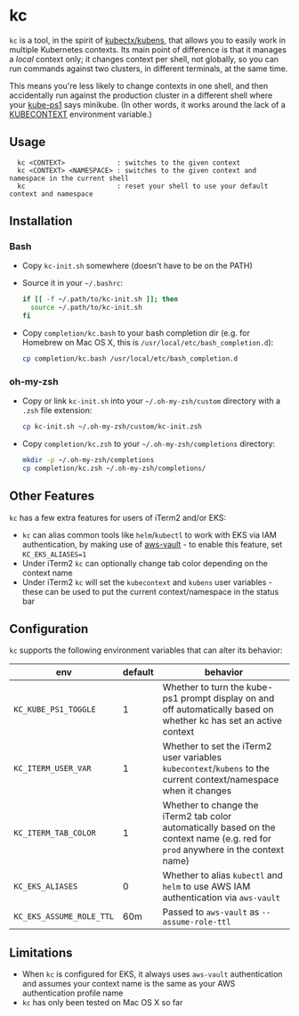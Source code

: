# kc

`kc` is a tool, in the spirit of [kubectx/kubens](https://github.com/ahmetb/kubectx),
that allows you to easily work in multiple Kubernetes contexts. Its main point
of difference is that it manages a _local_ context only; it changes context per
shell, not globally, so you can run commands against two clusters, in different
terminals, at the same time.

This means you're less likely to change contexts in one shell, and then
accidentally run against the production cluster in a different shell where your
[kube-ps1](https://github.com/jonmosco/kube-ps1) says minikube. (In other words,
it works around the lack of a [KUBECONTEXT](https://github.com/kubernetes/kubernetes/issues/27308)
environment variable.)

## Usage

```
  kc <CONTEXT>             : switches to the given context
  kc <CONTEXT> <NAMESPACE> : switches to the given context and namespace in the current shell
  kc                       : reset your shell to use your default context and namespace
```

## Installation

### Bash

- Copy `kc-init.sh` somewhere (doesn't have to be on the PATH)
- Source it in your `~/.bashrc`:

  ```bash
  if [[ -f ~/.path/to/kc-init.sh ]]; then
    source ~/.path/to/kc-init.sh
  fi
  ```
- Copy `completion/kc.bash` to your bash completion dir
  (e.g. for Homebrew on Mac OS X, this is `/usr/local/etc/bash_completion.d`):

  ```bash
  cp completion/kc.bash /usr/local/etc/bash_completion.d
  ```

### oh-my-zsh

- Copy or link `kc-init.sh` into your `~/.oh-my-zsh/custom` directory with a
  `.zsh` file extension:

  ```sh
  cp kc-init.sh ~/.oh-my-zsh/custom/kc-init.zsh
  ```
- Copy `completion/kc.zsh` to your `~/.oh-my-zsh/completions` directory:

  ```sh
  mkdir -p ~/.oh-my-zsh/completions
  cp completion/kc.zsh ~/.oh-my-zsh/completions/
  ```

## Other Features

`kc` has a few extra features for users of iTerm2 and/or EKS:

- `kc` can alias common tools like `helm`/`kubectl` to work with EKS via IAM
  authentication, by making use of [aws-vault](https://github.com/99designs/aws-vault) -
  to enable this feature, set `KC_EKS_ALIASES=1`
- Under iTerm2 `kc` can optionally change tab color depending on the context name
- Under iTerm2 `kc` will set the `kubecontext` and `kubens` user variables - these
  can be used to put the current context/namespace in the status bar

## Configuration

`kc` supports the following environment variables that can alter its behavior:

env | default | behavior
--- | --- | ---
`KC_KUBE_PS1_TOGGLE` | 1 | Whether to turn the kube-ps1 prompt display on and off automatically based on whether kc has set an active context
`KC_ITERM_USER_VAR` | 1 | Whether to set the iTerm2 user variables `kubecontext`/`kubens` to the current context/namespace when it changes
`KC_ITERM_TAB_COLOR` | 1 | Whether to change the iTerm2 tab color automatically based on the context name (e.g. red for `prod` anywhere in the context name)
`KC_EKS_ALIASES` | 0 | Whether to alias `kubectl` and `helm` to use AWS IAM authentication via `aws-vault`
`KC_EKS_ASSUME_ROLE_TTL` | 60m | Passed to `aws-vault` as `--assume-role-ttl`

## Limitations

- When `kc` is configured for EKS, it always uses `aws-vault` authentication and
assumes your context name is the same as your AWS authentication profile name
- `kc` has only been tested on Mac OS X so far
